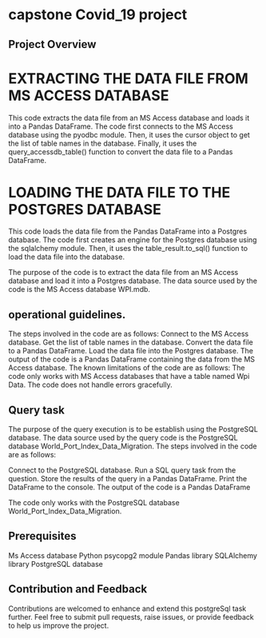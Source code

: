 # capstone Covid_19 project 

## Project Overview


# EXTRACTING THE DATA FILE FROM MS ACCESS DATABASE
This code extracts the data file from an MS Access database and loads it into a Pandas DataFrame. The code first connects to the MS Access database using the pyodbc module. Then, it uses the cursor object to get the list of table names in the database. Finally, it uses the query_accessdb_table() function to convert the data file to a Pandas DataFrame.

# LOADING THE DATA FILE TO THE POSTGRES DATABASE
This code loads the data file from the Pandas DataFrame into a Postgres database. The code first creates an engine for the Postgres database using the sqlalchemy module. Then, it uses the table_result.to_sql() function to load the data file into the database.


The purpose of the code is to extract the data file from an MS Access database and load it into a Postgres database.
The data source used by the code is the MS Access database WPI.mdb.


## operational guidelines.

The steps involved in the code are as follows:
Connect to the MS Access database.
Get the list of table names in the database.
Convert the data file to a Pandas DataFrame.
Load the data file into the Postgres database.
The output of the code is a Pandas DataFrame containing the data from the MS Access database.
The known limitations of the code are as follows:
The code only works with MS Access databases that have a table named Wpi Data.
The code does not handle errors gracefully.

## Query task

The purpose of the query execution is to be establish using the PostgreSQL database.
The data source used by the query code is the PostgreSQL database World_Port_Index_Data_Migration.
The steps involved in the code are as follows:

Connect to the PostgreSQL database.
Run a SQL query task from the question.
Store the results of the query in a Pandas DataFrame.
Print the DataFrame to the console.
The output of the code is a Pandas DataFrame

The code only works with the PostgreSQL database World_Port_Index_Data_Migration.


## Prerequisites
Ms Access database
Python
psycopg2 module
Pandas library
SQLAlchemy library
PostgreSQL database



## Contribution and Feedback

Contributions are welcomed to enhance and extend this postgreSql task further. Feel free to submit pull requests, raise issues, or provide feedback to help us improve the project.
